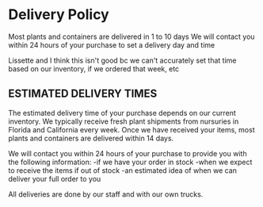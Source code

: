 # Delivery Policy

Most plants and containers are delivered in 1 to 10 days
We will contact you within 24 hours of your purchase to set a delivery day and time

Lissette and I think this isn't good bc we can't accurately set that time based on our inventory, if we ordered that week, etc








## ESTIMATED DELIVERY TIMES

The estimated delivery time of your purchase depends on our current inventory. We typically receive fresh plant shipments from nursuries in Florida and California every week. Once we have received your items, most plants and containers are delivered within 14 days.


We will contact you within 24 hours of your purchase to provide you with the following information:
-if we have your order in stock
-when we expect to receive the items if out of stock
-an estimated idea of when we can deliver your full order to you

All deliveries are done by our staff and with our own trucks.

